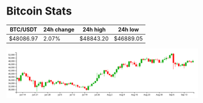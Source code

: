 # Bitcoin Stats

BTC/USDT|24h change|24h high|24h low|
|---|---|---|---|
|$48086.97|2.07%|$48843.20|$46889.05|

<img src="./chart.svg">
